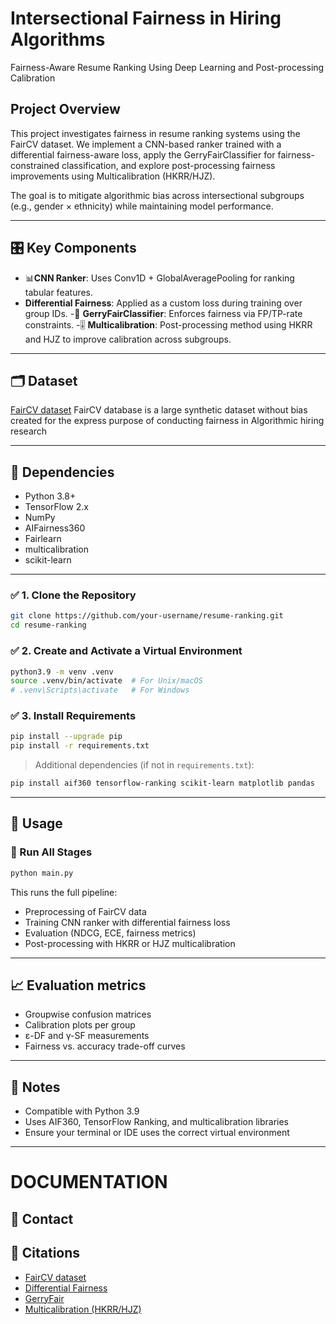 # Intersectional Fairness in Hiring Algorithms 

Fairness-Aware Resume Ranking Using Deep Learning and Post-processing Calibration

## Project Overview
This project investigates fairness in resume ranking systems using the FairCV dataset. We implement a CNN-based ranker trained with a differential fairness-aware loss, apply the GerryFairClassifier for fairness-constrained classification, and explore post-processing fairness improvements using Multicalibration (HKRR/HJZ).

The goal is to mitigate algorithmic bias across intersectional subgroups (e.g., gender × ethnicity) while maintaining model performance.

---
## 🎛️ Key Components

- 📊**CNN Ranker**: Uses Conv1D + GlobalAveragePooling for ranking tabular features.
- **Differential Fairness**: Applied as a custom loss during training over group IDs.
-📖 **GerryFairClassifier**: Enforces fairness via FP/TP-rate constraints.
-🎚️ **Multicalibration**: Post-processing method using HKRR and HJZ to improve calibration across subgroups.


---


## 🗂️ Dataset
[FairCV dataset](https://arxiv.org/abs/2112.01477) 
FairCV database is a large synthetic dataset without bias created for the express purpose of conducting fairness in Algorithmic hiring research 

---
## 🧰 Dependencies
- Python 3.8+
- TensorFlow 2.x
- NumPy
- AIFairness360
- Fairlearn
- multicalibration
- scikit-learn

---
### ✅ 1. Clone the Repository
```bash
git clone https://github.com/your-username/resume-ranking.git
cd resume-ranking
```

### ✅ 2. Create and Activate a Virtual Environment
```bash
python3.9 -m venv .venv
source .venv/bin/activate  # For Unix/macOS
# .venv\Scripts\activate   # For Windows
```

### ✅ 3. Install Requirements
```bash
pip install --upgrade pip
pip install -r requirements.txt
```

> Additional dependencies (if not in `requirements.txt`):
```bash
pip install aif360 tensorflow-ranking scikit-learn matplotlib pandas
```

---

## 🔄 Usage

### 🧪 Run All Stages

```bash
python main.py
```

This runs the full pipeline:
- Preprocessing of FairCV data
- Training CNN ranker with differential fairness loss
- Evaluation (NDCG, ECE, fairness metrics)
- Post-processing with HKRR or HJZ multicalibration

---
## 📈 Evaluation metrics
- Groupwise confusion matrices
- Calibration plots per group
- ε-DF and γ-SF measurements
- Fairness vs. accuracy trade-off curves

---

## 📌 Notes
- Compatible with Python 3.9
- Uses AIF360, TensorFlow Ranking, and multicalibration libraries
- Ensure your terminal or IDE uses the correct virtual environment

---

# DOCUMENTATION

## 📠 Contact


## 💐 Citations
- [FairCV dataset](https://arxiv.org/abs/2112.01477)
- [Differential Fairness](https://arxiv.org/abs/2106.09276)
- [GerryFair](https://github.com/algofairness/gerryfair)
- [Multicalibration (HKRR/HJZ)](https://arxiv.org/abs/1807.06209)







